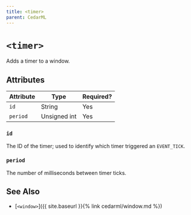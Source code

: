 ```yaml
---
title: <timer>
parent: CedarML
---
```

# `<timer>`
Adds a timer to a window.

## Attributes

| Attribute  | Type          | Required? |
|------------|---------------|-----------|
| `id`       | String        | Yes       |
| `period`   | Unsigned int  | Yes       |

### `id`
The ID of the timer; used to identify which timer triggered an `EVENT_TICK`.

### `period`
The number of milliseconds between timer ticks.

## See Also
- [`<window>`]({{ site.baseurl }}{% link cedarml/window.md %})
